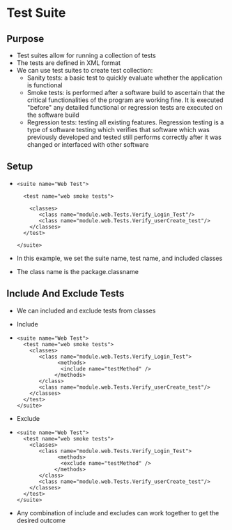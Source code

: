 # Test Suite

## Purpose

* Test suites allow for running a collection of tests
* The tests are defined in XML format
* We can use test suites to create test collection:
  * Sanity tests: a basic test to quickly evaluate whether the application is functional
  * Smoke tests: is performed after a software build to ascertain that the critical functionalities of the program are working fine. It is executed "before" any detailed functional or regression tests are executed on the software build
  * Regression tests: testing all existing features. Regression testing is a type of software testing which verifies that software which was previously developed and tested still performs correctly after it was changed or interfaced with other software

## Setup

* ```text
  <suite name="Web Test">

    <test name="web smoke tests">
  
      <classes>
         <class name="module.web.Tests.Verify_Login_Test"/>
         <class name="module.web.Tests.Verify_userCreate_test"/>
      </classes>
    </test>

  </suite>
  ```

* In this example, we set the suite name, test name, and included classes 
* The class name is the package.classname

## Include And Exclude Tests

* We can included and exclude tests from classes
* Include
* ```text
  <suite name="Web Test">
    <test name="web smoke tests"> 
      <classes>
         <class name="module.web.Tests.Verify_Login_Test">
  		       <methods>
  		        <include name="testMethod" />
  		      </methods>
  	     </class>   
         <class name="module.web.Tests.Verify_userCreate_test"/>
      </classes>
    </test>
  </suite>
  ```

* Exclude
* ```text
  <suite name="Web Test">
    <test name="web smoke tests"> 
      <classes>
         <class name="module.web.Tests.Verify_Login_Test">
  		       <methods>
  		        <exclude name="testMethod" />
  		      </methods>
  	     </class>   
         <class name="module.web.Tests.Verify_userCreate_test"/>
      </classes>
    </test>
  </suite>
  ```

* Any combination of include and excludes can work together to get the desired outcome





